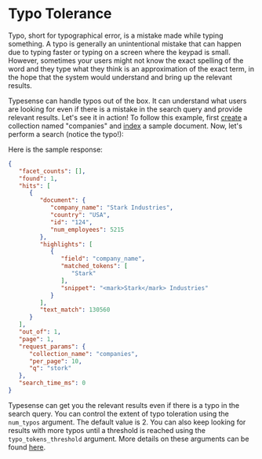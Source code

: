 # Typo Tolerance

Typo, short for typographical error, is a mistake made while typing something. A typo is generally an unintentional mistake that can happen due to typing faster or typing on a screen where the keypad is small. However, sometimes your users might not know the exact spelling of the word and they type what they think is an approximation of the exact term, in the hope that the system would understand and bring up the relevant results. 

Typesense can handle typos out of the box. It can understand what users are looking for even if there is a mistake in the search query and provide relevant results.  Let's see it in action! To follow this example, first [create](https://typesense.org/docs/0.19.0/api/collections.html#create-a-collection) a collection named "companies" and [index](https://typesense.org/docs/0.19.0/api/documents.html#index-a-document) a sample document. Now, let's perform a search (notice the typo!): 

<Tabs :tabs="['JavaScript','PHP','Python','Ruby']">
  <template v-slot:JavaScript>

```javascript
let searchParameters = {
  'q'         : 'stork',
  'query_by'  : 'company_name',
  'sort_by'   : 'num_employees:desc'
}

client.collections('companies').documents().search(searchParameters)
```
  </template>

  <template v-slot:PHP>

```php
$searchParameters = [
  'q'         => 'stork',
  'query_by'  => 'company_name',
  'sort_by'   => 'num_employees:desc'
];

$client->collections['companies']->documents->search($searchParameters);
```
  </template> 
  <template v-slot:Python>

```python
search_parameters = {
  'q'         : 'stork',
  'query_by'  : 'company_name',
  'sort_by'   : 'num_employees:desc'
}

client.collections['companies'].documents.search(search_parameters)
```
   </template>
   <template v-slot:Ruby>

```ruby
search_parameters = {
  'q'         => 'stork',
  'query_by'  => 'company_name',
  'sort_by'   => 'num_employees:desc'
}

client.collections['companies'].documents.search(search_parameters)
```
  </template>
</Tabs>

Here is the sample response:

```json
{
   "facet_counts": [],
   "found": 1,
   "hits": [
      {
         "document": {
            "company_name": "Stark Industries",
            "country": "USA",
            "id": "124",
            "num_employees": 5215
         },
         "highlights": [
            {
               "field": "company_name",
               "matched_tokens": [
                  "Stark"
               ],
               "snippet": "<mark>Stark</mark> Industries"
            }
         ],
         "text_match": 130560
      }
   ],
   "out_of": 1,
   "page": 1,
   "request_params": {
      "collection_name": "companies",
      "per_page": 10,
      "q": "stork"
   },
   "search_time_ms": 0
}
```

Typesense can get you the relevant results even if there is a typo in the search query. You can control the extent of typo toleration using the `num_typos` argument. The default value is 2. You can also keep looking for results with more typos until a threshold is reached using the `typo_tokens_threshold` argument. More details on these arguments can be found [here](https://typesense.org/docs/0.19.0/api/documents.html#arguments).


